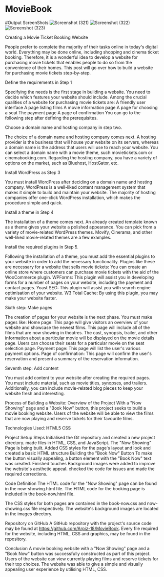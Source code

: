 # MovieBook




#Output ScreenShots 
![Screenshot (321)](https://user-images.githubusercontent.com/72693753/236555731-cdbb3c88-8f9b-42a6-86ab-a98654547885.png)
![Screenshot (322)](https://user-images.githubusercontent.com/72693753/236555849-43aca728-0ca1-4eb8-a411-3f3f45232996.png)
![Screenshot (323)](https://user-images.githubusercontent.com/72693753/236555875-83099e1b-0b34-4ce7-8ad0-1d0babb7814c.png)

Creating a Movie Ticket Booking Website

People prefer to complete the majority of their tasks online in today's digital world. Everything may be done online, including shopping and cinema ticket booking. Therefore, it is a wonderful idea to develop a website for purchasing movie tickets that enables people to do so from the convenience of their homes. This post will go over how to build a website for purchasing movie tickets step-by-step.


Define the requirements in Step 1

Specifying the needs is the first stage in building a website. You need to decide which features your website should include. Among the crucial qualities of a website for purchasing movie tickets are:
A friendly user interface
A page listing films
A movie information page
A page for choosing a seat
The payment page
A page of confirmation
You can go to the following step after defining the prerequisites.

Choose a domain name and hosting company in step two.

The choice of a domain name and hosting company comes next. A hosting provider is the business that will house your website on its servers, whereas a domain name is the address that users will use to reach your website. You can select a domain name with a movie theme, such movietickets.com or cinemabooking.com. Regarding the hosting company, you have a variety of options on the market, such as Bluehost, HostGator, etc.

Install WordPress as Step 3

You must install WordPress after deciding on a domain name and hosting company. WordPress is a well-liked content management system that makes it simple to build and maintain your website. The majority of hosting companies offer one-click WordPress installation, which makes the procedure simple and quick.

Install a theme in Step 4

The installation of a theme comes next. An already created template known as a theme gives your website a polished appearance. You can pick from a variety of movie-related WordPress themes. Movify, Cinerama, and other well-liked movie-related themes are a few examples.





Install the required plugins in Step 5.

Following the installation of a theme, you must add the essential plugins to your website in order to add the necessary functionality. Plugins like these are necessary for a website that sells movie tickets:
You can create an online store where customers can purchase movie tickets with the aid of the WooCommerce plugin.
WPForms: This plugin will assist you in developing forms for a number of pages on your website, including the payment and contact pages.
Yoast SEO: This plugin will assist you with search engine optimisation of your website.
W3 Total Cache: By using this plugin, you may make your website faster.

Sixth step: Make pages

The creation of pages for your website is the next phase. You must make pages like:
Home page: This page will give visitors an overview of your website and showcase the newest films.
This page will include all of the films that are now showing in theatres.
The cast, synopsis, trailer, and other information about a particular movie will be displayed on the movie details page.
Users can choose their seats for a particular movie on the seat selection page.
Payment page: This page will list the user's various payment options.
Page of confirmation: This page will confirm the user's reservation and present a summary of the reservation information.

Seventh step: Add content

You must add content to your website after creating the required pages. You must include material, such as movie titles, synopses, and trailers. Additionally, you can include movie-related blog pieces to keep your website fresh and interesting.


















Process of Building a Website:
 Overview of the Project
With a "Now Showing" page and a "Book Now" button, this project seeks to build a movie booking website. Users of the website will be able to view the films that are now playing and reserve tickets for their favourite films.

Technologies Used:
HTML5
CSS

Project Setup Steps
Initialised the Git repository and created a new project directory.
            made files in HTML, CSS, and JavaScript.
The "Now Showing" Page is being built.
Added CSS styles for the page's layout and look and created a basic HTML structure
Building the "Book Now" Button To make the button visually appealing, a button element with the "Book Now" text was created.
Finished touches
Background images were added to improve the website's aesthetic appeal.
            checked the code for issues and made the required corrections.

Code Definition
The HTML code for the "Now Showing" page can be found in the now-showing.html file.
The HTML code for the booking page is included in the book-now.html file.

The CSS styles for both pages are contained in the book-now.css and now-showing.css file respectively.
The website's background images are located in the images directory.

Repository on GitHub
A GitHub repository with the project's source code may be found at https://github.com/Arpiz-18/MovieBook. Every file required for the website, including HTML, CSS and graphics, may be found in the repository.

Conclusion
A movie booking website with a "Now Showing" page and a "Book Now" button was successfully constructed as part of this project. Users of the website can view currently playing films and reserve tickets for their top choices. The website was able to give a simple and visually appealing user experience by utilising HTML, CSS.
